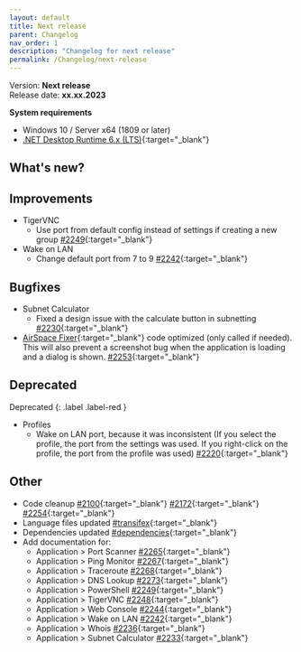 ```yaml
---
layout: default
title: Next release
parent: Changelog
nav_order: 1
description: "Changelog for next release"
permalink: /Changelog/next-release
---
```


Version: **Next release** <br />
Release date: **xx.xx.2023**

**System requirements**

- Windows 10 / Server x64 (1809 or later)
- [.NET Desktop Runtime 6.x (LTS)](https://dotnet.microsoft.com/download/dotnet/6.0){:target="\_blank"}

## What's new?

## Improvements

- TigerVNC
  - Use port from default config instead of settings if creating a new group [#2249](https://github.com/BornToBeRoot/NETworkManager/pull/2249){:target="\_blank"}
- Wake on LAN
  - Change default port from 7 to 9 [#2242](https://github.com/BornToBeRoot/NETworkManager/pull/2242){:target="\_blank"}

## Bugfixes

- Subnet Calculator
  - Fixed a design issue with the calculate button in subnetting [#2230](https://github.com/BornToBeRoot/NETworkManager/pull/2230){:target="\_blank"}
- [AirSpace Fixer](https://www.nuget.org/packages/AirspaceFixer){:target="\_blank"} code optimized (only called if needed). This will also prevent a screenshot bug when the application is loading and a dialog is shown. [#2253](https://github.com/BornToBeRoot/NETworkManager/pull/2253){:target="\_blank"}

## Deprecated

Deprecated
{: .label .label-red }

- Profiles
  - Wake on LAN port, because it was inconsistent (If you select the profile, the port from the settings was used. If you right-click on the profile, the port from the profile was used) [#2220](https://github.com/BornToBeRoot/NETworkManager/pull/2220){:target="\_blank"}

## Other

- Code cleanup [#2100](https://github.com/BornToBeRoot/NETworkManager/pull/2100){:target="\_blank"} [#2172](https://github.com/BornToBeRoot/NETworkManager/pull/2172){:target="\_blank"} [#2254](https://github.com/BornToBeRoot/NETworkManager/pull/2254){:target="\_blank"}
- Language files updated [#transifex](https://github.com/BornToBeRoot/NETworkManager/pulls?q=author%3Aapp%2Ftransifex-integration){:target="\_blank"}
- Dependencies updated [#dependencies](https://github.com/BornToBeRoot/NETworkManager/pulls?q=author%3Aapp%2Fdependabot){:target="\_blank"}
- Add documentation for:
  - Application > Port Scanner [#2265](https://github.com/BornToBeRoot/NETworkManager/pull/2265){:target="\_blank"}
  - Application > Ping Monitor [#2267](https://github.com/BornToBeRoot/NETworkManager/pull/2267){:target="\_blank"}
  - Application > Traceroute [#2268](https://github.com/BornToBeRoot/NETworkManager/pull/2268){:target="\_blank"}
  - Application > DNS Lookup [#2273](https://github.com/BornToBeRoot/NETworkManager/pull/2273){:target="\_blank"}
  - Application > PowerShell [#2249](https://github.com/BornToBeRoot/NETworkManager/pull/2249){:target="\_blank"}
  - Application > TigerVNC [#2248](https://github.com/BornToBeRoot/NETworkManager/pull/2248){:target="\_blank"}
  - Application > Web Console [#2244](https://github.com/BornToBeRoot/NETworkManager/pull/2244){:target="\_blank"}
  - Application > Wake on LAN [#2242](https://github.com/BornToBeRoot/NETworkManager/pull/2242){:target="\_blank"}
  - Application > Whois [#2236](https://github.com/BornToBeRoot/NETworkManager/pull/2236){:target="\_blank"}
  - Application > Subnet Calculator [#2233](https://github.com/BornToBeRoot/NETworkManager/pull/2233){:target="\_blank"}
